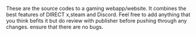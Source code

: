These are the source codes to a gaming webapp/website.
It combines the best features of DIRECT x,steam and Discord.
Feel free to add anything that you think befits it but do review with publisher before pushing through any changes.
ensure that there are no bugs. 

